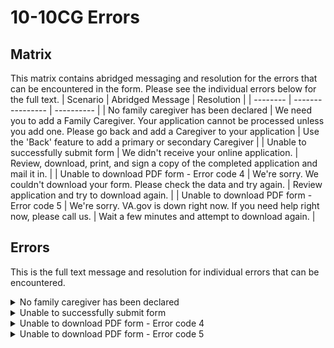 # 10-10CG Errors
## Matrix
This matrix contains abridged messaging and resolution for the errors that can be encountered in the form.  Please see the individual errors below for the full text.
| Scenario | Abridged Message | Resolution |
| -------- | ---------------- | ---------- |
| No family caregiver has been declared | We need you to add a Family Caregiver.  Your application cannot be processed unless you add one.  Please go back and add a Caregiver to your application | Use the 'Back' feature to add a primary or secondary Caregiver |
| Unable to successfully submit form | We didn't receive your online application. | Review, download, print, and sign a copy of the completed application and mail it in. |
| Unable to download PDF form - Error code 4 | We're sorry.  We couldn't download your form.  Please check the data and try again. | Review application and try to download again. |
| Unable to download PDF form - Error code 5 | We're sorry.  VA.gov is down right now.  If you need help right now, please call us. | Wait a few minutes and attempt to download again. |

## Errors
This is the full text message and resolution for individual errors that can be encountered.
<details>
  
  <summary>No family caregiver has been declared</summary>
  
  **Message** <br>
  We need you to add a Family Caregiver. <br>
  We can't process your application unless you add a Family Caregiver.  Please go back and add either a Primary or Secondary Family Caregiver to your application.
  
  **Resolution** <br>
  Use the 'Back' button on the application to return to either the Primary Caregiver or Secondary Caregiver sections and add at least one.  Then attempt to submit the application again.
  
</details>

<details>
  
  <summary>Unable to successfully submit form</summary>
  
  **Message** <br>
  We didn't receive your online application. <br>
  We're sorry.  Something went wrong when you tried to submit your application.  You won't be able to resubmit the form online.
  
  **Resolution** <br>
  Please review your application to make sure you entered your information correctly.  Then download, print, and sign a copy of your completed application.
  
  Mail your application to: <br>
  Program of Comprehensive Assistance for Family Caregivers <br>
  Health Eligibility Center <br>
  2957 Clairmont Road NE, Ste 200 <br>
  Atlanta, GA 30329-1647
  
  If you have trouble downloading your application, call our VA.gov help desk at 1-877-327-0022.  We're here Monday through Friday, 8:00 a.m. to 8:00 p.m. ET.
  
  </details>
  
<details>
  
  <summary>Unable to download PDF form - Error code 4</summary>
  
  **Message** <br>
  We're sorry.  We couldn't download your form.  Please check the data and try again.
  
  **Resolution** <br>
  Review the application to make sure you entered your information correctly.  Then attempt to download the form again.<br>
  If you have trouble downloading your application, call our VA.gov help desk at 1-877-327-0022.  We're here Monday through Friday, 8:00 am.m. to 8:00 p.m. ET.
  
  </details>
  
<details>
  
  <summary>Unable to download PDF form - Error code 5</summary>
  
  **Message** <br>
  We're sorry.  Va.gov is down right now.  If you need help right now, please call us.
  
  **Resolution** <br>
  Review the application to make sure you entered your information correctly.  Then wait a few minutes and attempt to download the form again.<br>
  If you have trouble downloading your application, call our VA.gov help desk at 1-877-327-0022.  We're here Monday through Friday, 8:00 a.m. to 8:00 p.m. ET.
  
  </details>
